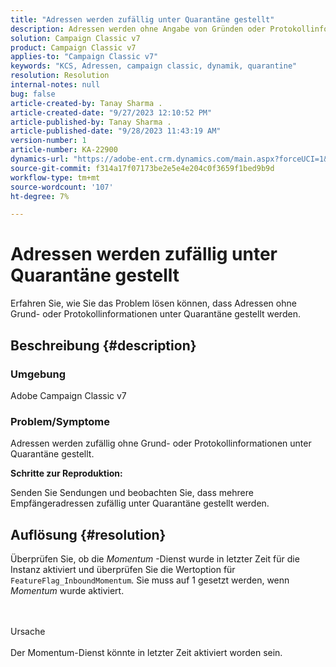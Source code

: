 ```yaml
---
title: "Adressen werden zufällig unter Quarantäne gestellt"
description: Adressen werden ohne Angabe von Gründen oder Protokollinformationen unter Quarantäne gestellt.
solution: Campaign Classic v7
product: Campaign Classic v7
applies-to: "Campaign Classic v7"
keywords: "KCS, Adressen, campaign classic, dynamik, quarantine"
resolution: Resolution
internal-notes: null
bug: false
article-created-by: Tanay Sharma .
article-created-date: "9/27/2023 12:10:52 PM"
article-published-by: Tanay Sharma .
article-published-date: "9/28/2023 11:43:19 AM"
version-number: 1
article-number: KA-22900
dynamics-url: "https://adobe-ent.crm.dynamics.com/main.aspx?forceUCI=1&pagetype=entityrecord&etn=knowledgearticle&id=9cab96e6-2e5d-ee11-be6f-6045bd006295"
source-git-commit: f314a17f07173be2e5e4e204c0f3659f1bed9b9d
workflow-type: tm+mt
source-wordcount: '107'
ht-degree: 7%

---
```


# Adressen werden zufällig unter Quarantäne gestellt


Erfahren Sie, wie Sie das Problem lösen können, dass Adressen ohne Grund- oder Protokollinformationen unter Quarantäne gestellt werden.

## Beschreibung {#description}


### Umgebung

Adobe Campaign Classic v7



### Problem/Symptome

Adressen werden zufällig ohne Grund- oder Protokollinformationen unter Quarantäne gestellt.



<b>Schritte zur Reproduktion:</b>

Senden Sie Sendungen und beobachten Sie, dass mehrere Empfängeradressen zufällig unter Quarantäne gestellt werden.


## Auflösung {#resolution}


Überprüfen Sie, ob die *Momentum* -Dienst wurde in letzter Zeit für die Instanz aktiviert und überprüfen Sie die Wertoption für `FeatureFlag_InboundMomentum`. Sie muss auf 1 gesetzt werden, wenn *Momentum* wurde aktiviert.


<br><br>Ursache<br><br>
Der Momentum-Dienst könnte in letzter Zeit aktiviert worden sein.


